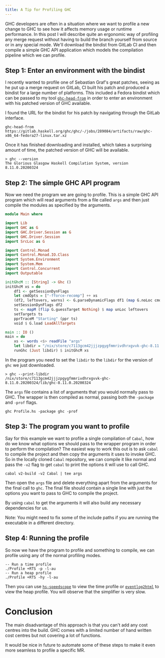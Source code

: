 ```yaml
---
title: A Tip for Profiling GHC
---
```


GHC developers are often in a situation where we want to profile a new change to GHC to
see how it affects memory usage or runtime performance. In this post I will
describe quite an ergonomic way of profiling any merge request without having
to build the branch yourself from source or in any special mode. We'll download
the bindist from GitLab CI and then compile a simple GHC API application which
models the compilation pipeline which we can profile.

<!--more-->

## Step 1: Enter an environment with the bindist

I recently wanted to profile one of Sebastian Graf's great patches, seeing
as he put up a merge request on GitLab, CI built his patch and produced a bindist
for a large number of platforms. This included a Fedora bindist which can be passed to my tool [`ghc-head-from`](https://mpickering.github.io/posts/2019-06-11-ghc-artefact.html)
in order to enter an environment with his patched version of GHC available.

I found the URL for the bindist for his patch by navigating through the GitLab
interface.

```
ghc-head-from https://gitlab.haskell.org/ghc/ghc/-/jobs/289084/artifacts/raw/ghc-x86_64-fedora27-linux.tar.xz
```

Once it has finished downloading and installed, which takes a surprising amount of
time, the patched version of GHC will be available.

```
> ghc --version
The Glorious Glasgow Haskell Compilation System, version 8.11.0.20200324
```

## Step 2: The simple GHC API program

Now we need the program we are going to profile. This is a simple GHC
API program which will read arguments from a file called `args` and then
just compile the modules as specified by the arguments.


```haskell
module Main where

import Lib
import GHC as G
import GHC.Driver.Session as G
import GHC.Driver.Session
import SrcLoc as G

import Control.Monad
import Control.Monad.IO.Class
import System.Environment
import System.Mem
import Control.Concurrent
import Outputable

initGhcM :: [String] -> Ghc ()
initGhcM xs = do
    df1 <- getSessionDynFlags
    let cmdOpts = ["-fforce-recomp"] ++ xs
    (df2, leftovers, warns) <- G.parseDynamicFlags df1 (map G.noLoc cmdOpts)
    setSessionDynFlags df2
    ts <- mapM (flip G.guessTarget Nothing) $ map unLoc leftovers
    setTargets ts
    pprTraceM "Starting" (ppr ts)
    void $ G.load LoadAllTargets

main :: IO ()
main = do
    xs <- words <$> readFile "args"
    let libdir = "/nix/store/c7113gcm42jjjzpgygfmmrivdhrxgvvk-ghc-8.11.0.20200324/lib/ghc-8.11.0.20200324"
    runGhc (Just libdir) $ initGhcM xs
```

In the program you need to set the `libdir` to the `libdir` for the version
of `ghc` we just downloaded.

```
> ghc --print-libdir
/nix/store/c7113gcm42jjjzpgygfmmrivdhrxgvvk-ghc-8.11.0.20200324/lib/ghc-8.11.0.20200324
```

The `args` file contains a list of arguments that you would normally pass to GHC.
The wrapper is then compiled as normal, passing both the `-package` and `-prof`
flags.

```
ghc Profile.hs -package ghc -prof
```

## Step 3: The program you want to profile

Say for this example we want to profile a single compilation of `Cabal`, how
do we know what options we should pass to the wrapper program in order to
perform the compilation? The easiest way to work this out is to
ask `cabal` to compile the project and then copy the arguments it uses to
invoke GHC. So in the locally cloned `Cabal` repository, we can compile it
like normal and pass the `-v2` flag to get `cabal` to print the options it will
use to call GHC.

```
cabal v2-build -v2 Cabal | tee args
```

Then open the `args` file and delete everything apart from the arguments for the
final call to `ghc`. The final file should contain a single line with just the
options you want to pass to GHC to compile the project.

By using `cabal` to get the arguments it will also build any necessary dependencies
for us.

Note: You might need to fix some of the include paths if you are running the
executable in a different directory.


## Step 4: Running the profile

So now we have the program to profile and something to compile, we can profile
using any of the normal profiling modes.

```
-- Run a time profile
./Profile +RTS -p -l-au
-- Run a heap profile
./Profile +RTS -hy -l-au
```

Then you can use [`hs-speedscope`](https://mpickering.github.io/posts/2019-11-07-hs-speedscope.html)
to view the time profile or [`eventlog2html`](https://mpickering.github.io/eventlog2html/) to
view the heap profile. You will observe that the simplifier is very slow.

# Conclusion

The main disadvantage of this approach is that you can't add any cost centres into
the build. GHC comes with a limited number of hand written cost centres but not
covering a lot of functions.

It would be nice in future to automate some of these steps to make it even
more seamless to profile a specific MR.

